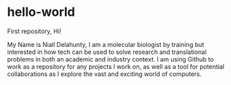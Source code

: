 # hello-world
First repository,
Hi!

My Name is Niall Delahunty, I am a molecular biologist by training but interested in how tech can be used to solve research and translational problems in both an academic and industry context. I am using Github to work as a repository for any projects I work on, as well as a tool for potential collaborations as I explore the vast and exciting world of computers.
